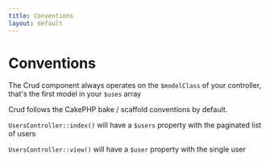 ```yaml
---
title: Conventions
layout: default
---
```


# Conventions

The Crud component always operates on the `$modelClass` of your controller, that's the first model in your `$uses` array

Crud follows the CakePHP bake / scaffold conventions by default.

`UsersController::index()` will have a `$users` property with the paginated list of users

`UsersController::view()` will have a `$user` property with the single user
